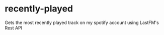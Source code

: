 # recently-played


Gets the most recently played track on my spotify account using LastFM's Rest API

